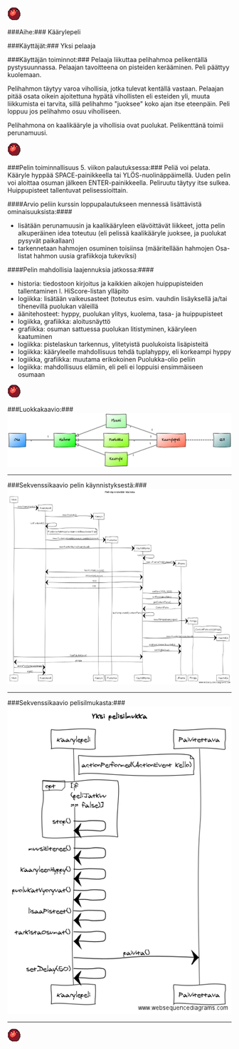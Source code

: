 ![Puolukka](https://github.com/nullkaaryle/kaarylepeli/blob/master/kaarylepeli/src/main/resources/kaarylepelikuvat/puolukka.png)

###Aihe:###
Käärylepeli


###Käyttäjät:###
Yksi pelaaja


###Käyttäjän toiminnot:###
Pelaaja liikuttaa pelihahmoa pelikentällä pystysuunnassa. Pelaajan tavoitteena on pisteiden kerääminen. Peli päättyy kuolemaan.

Pelihahmon täytyy varoa vihollisia, jotka tulevat kentällä vastaan. Pelaajan pitää osata oikein ajoitettuna hypätä vihollisten eli esteiden yli, muuta liikkumista ei tarvita, sillä pelihahmo "juoksee" koko ajan itse eteenpäin. Peli loppuu jos pelihahmo osuu viholliseen.

Pelihahmona on kaalikääryle ja vihollisia ovat puolukat. Pelikenttänä toimii perunamuusi.


![Puolukka](https://github.com/nullkaaryle/kaarylepeli/blob/master/kaarylepeli/src/main/resources/kaarylepelikuvat/puolukka.png)


###Pelin toiminnallisuus 5. viikon palautuksessa:###
Peliä voi pelata. Kääryle hyppää SPACE-painikkeella tai YLÖS-nuolinäppäimellä. Uuden pelin voi aloittaa osuman jälkeen ENTER-painikkeella. Peliruutu täytyy itse sulkea. Huippupisteet tallentuvat pelisessioittain.

####Arvio peliin kurssin loppupalautukseen mennessä lisättävistä ominaisuuksista:####
* lisätään perunamuusin ja kaalikääryleen elävöittävät liikkeet, jotta pelin alkuperäinen idea toteutuu (eli pelissä kaalikääryle juoksee, ja puolukat pysyvät paikallaan)
* tarkennetaan hahmojen osuminen toisiinsa (määritellään hahmojen Osa-listat hahmon uusia grafiikkoja tukeviksi)

####Pelin mahdollisia laajennuksia jatkossa:####
* historia: tiedostoon kirjoitus ja kaikkien aikojen huippupisteiden tallentaminen l. HiScore-listan ylläpito
* logiikka: lisätään vaikeusasteet (toteutus esim. vauhdin lisäyksellä ja/tai tihenevillä puolukan väleillä
* äänitehosteet: hyppy, puolukan ylitys, kuolema, tasa- ja huippupisteet
* logiikka, grafiikka: aloitusnäyttö
* grafiikka: osuman sattuessa puolukan litistyminen, kääryleen kaatuminen
* logiikka: pistelaskun tarkennus, ylitetyistä puolukoista lisäpisteitä
* logiikka: kääryleelle mahdollisuus tehdä tuplahyppy, eli korkeampi hyppy
* logiikka, grafiikka: muutama erikokoinen Puolukka-olio peliin
* logiikka: mahdollisuus elämiin, eli peli ei loppuisi ensimmäiseen osumaan


![Puolukka](https://github.com/nullkaaryle/kaarylepeli/blob/master/kaarylepeli/src/main/resources/kaarylepelikuvat/puolukka.png)


###Luokkakaavio:###
![Luokkakaavio](https://github.com/nullkaaryle/kaarylepeli/blob/master/dokumentaatio/kaaviot/luokkakaavio_vaaka_20170221.png)

* * *

###Sekvenssikaavio pelin käynnistyksestä:###
![Sekvenssikaavio1](https://github.com/nullkaaryle/kaarylepeli/blob/master/dokumentaatio/kaaviot/sekvenssikaavio_pelinKaynnistys.png)

* * *

###Sekvenssikaavio pelisilmukasta:###
![Sekvenssikaavio2](https://github.com/nullkaaryle/kaarylepeli/blob/master/dokumentaatio/kaaviot/sekvenssikaavio_kaynnistys_20170221.png)

* * *

![Puolukka](https://github.com/nullkaaryle/kaarylepeli/blob/master/kaarylepeli/src/main/resources/kaarylepelikuvat/puolukka.png)
